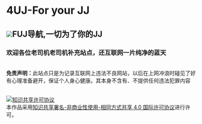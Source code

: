 # 4UJ-For your JJ
## ![](./js/favicon.jpg)FUJ导航,一切为了你的JJ

### 欢迎各位老司机老司机补充站点，还互联网一片纯净的蓝天
</br>
<strong>免责声明：</strong>此站点只是为记录互联网上违法不良网站，以后在上网冲浪时碰见了好有心理准备避开，保证个人身心健康。其本身不含有、不提供任何违法犯罪内容
</br>
</br>


<a rel="license" href="http://creativecommons.org/licenses/by-nc-sa/4.0/"><img alt="知识共享许可协议" style="border-width:0" src="https://i.creativecommons.org/l/by-nc-sa/4.0/88x31.png" /></a><br />本作品采用<a rel="license" href="http://creativecommons.org/licenses/by-nc-sa/4.0/">知识共享署名-非商业性使用-相同方式共享 4.0 国际许可协议</a>进行许可。
